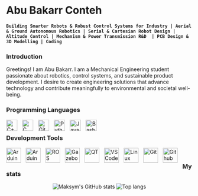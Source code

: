 # Abu Bakarr Conteh

**`Building Smarter Robots & Robust Control Systems for Industry | Aerial & Ground Autonomous Robotics | Serial & Cartesian Robot Design | Altitude Control | Mechanism & Power Transmission R&D  | PCB Design & 3D Modelling | Coding`**
### Introduction
Greetings! I am Abu Bakarr. I am a Mechanical Engineering student passionate about robotics, control systems, and sustainable product development. I desire to create engineering solutions that advance technology and contribute meaningfully to environmental and societal well-being.<br>

### Programming Languages 
<img align="left" alt="C++" width="30px" style="padding-right:10px;" src="https://icon.icepanel.io/Technology/svg/C%2B%2B-%28CPlusPlus%29.svg" />
<img align="left" alt="C" width="30px" style="padding-right:10px;" src="https://icon.icepanel.io/Technology/svg/C.svg" />
<img align="left" alt="Git" width="30px" style="padding-right:10px;" src="https://icon.icepanel.io/Technology/svg/MATLAB.svg" />
<img align="left" alt="Python" width="30px" style="padding-right:10px;" src="https://icon.icepanel.io/Technology/svg/Python.svg" />
<img align="left" alt="JavaScript" width="30px" style="padding-right:10px;" src="https://cdn.jsdelivr.net/gh/devicons/devicon/icons/javascript/javascript-plain.svg" />
<img align="left" alt="Bash" width="30px" style="padding-right:10px;" src="https://cdn.jsdelivr.net/gh/devicons/devicon/icons/bash/bash-original.svg" /><br>

### Development Tools
<img align="left" alt="Arduino" width="40px" style="padding-right:10px;" src="https://www.svgrepo.com/show/353423/arduino.svg"/>

<img align="left" alt="Arduino" width="40px" style="padding-right:10px;" src="https://www.google.com/search?q=GNU+logo&oq=gnu+&gs_lcrp=EgZjaHJvbWUqDggBEEUYJxg7GIAEGIoFMgYIABBFGDkyDggBEEUYJxg7GIAEGIoFMggIAhBFGCcYOzIGCAMQRRg7MgcIBBAAGIAEMgcIBRAuGIAEMgcIBhAAGIAEMgcIBxAAGIAEMgcICBAAGIAEMgcICRAAGIAEMgcIChAAGIAEMgcICxAAGIAEMgcIDBAAGIAEMgcIDRAAGIAEMgcIDhAAGIAE0gEIMzA2NGowajeoAhSwAgHxBbYzSTwFSzso8QW2M0k8BUs7KA&client=ms-android-samsung-ss&sourceid=chrome-mobile&ie=UTF-8#imgrc=NWflESC28JIBUM&imgdii=mZUle9cojJ7mWM"/>

<img align="left" alt="ROS" width="40px" style="padding-right:10px;" src="https://icon.icepanel.io/Technology/svg/Robot-Operating-System-%28ROS%29.svg"/>
<img align="left" alt="Gazebo" width="40px" style="padding-right:10px;" src="https://icon.icepanel.io/Technology/svg/Gazebo.svg"/>
<img align="left" alt="QT" width="40px" style="padding-right:10px;" src="https://variwiki.com/images/archive/4/4e/20211220183943%21Qt_logo.png"/>
<img align="left" alt="VSCode" width="40px" style="padding-right:10px;" src="https://icon.icepanel.io/Technology/svg/Visual-Studio-Code-%28VS-Code%29.svg"/>
<img align="left" alt="Linux" width="40px" style="padding-right:10px;" src="https://cdn.jsdelivr.net/gh/devicons/devicon/icons/linux/linux-original.svg"/>
<img align="left" alt="Git" width="40px" style="padding-right:10px;" src="https://icon.icepanel.io/Technology/svg/Git.svg"/>
<img align="left" alt="Github" width="40px" style="padding-right:10px;" src="https://icon.icepanel.io/Technology/svg/GitHub.svg"/><br>

### My stats 
<div align="center">
<img alt="Maksym's GitHub stats" src="https://github-readme-stats.vercel.app/api?username=abubakarrs-repo&show_icons=true&theme=transparent"/>
<img alt="Top langs" src="https://github-readme-stats.vercel.app/api/top-langs/?username=abubakarrs-repo&layout=compact&&langs_count=8"/>
</div> 


